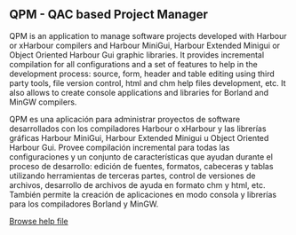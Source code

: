 ## QPM - QAC based Project Manager

QPM is an application to manage software projects developed with Harbour or xHarbour compilers and Harbour MiniGui, Harbour Extended Minigui or Object Oriented Harbour Gui graphic libraries. It provides incremental compilation for all configurations and a set of features to help in the development process: source, form, header and table editing using third party tools, file version control, html and chm help files development, etc. It also allows to create console applications and libraries for Borland and MinGW compilers.

QPM es una aplicación para administrar proyectos de software desarrollados con los compiladores Harbour o xHarbour y las librerías gráficas Harbour MiniGui, Harbour Extended Minigui u Object Oriented Harbour Gui. Provee compilación incremental para todas las configuraciones y un conjunto de características que ayudan durante el proceso de desarrollo: edición de fuentes, formatos, cabeceras y tablas utilizando herramientas de terceras partes, control de versiones de archivos, desarrollo de archivos de ayuda en formato chm y html, etc. También permite la creación de aplicaciones en modo consola y librerías para los compiladores Borland y MinGW.

[Browse help file](index.html)
